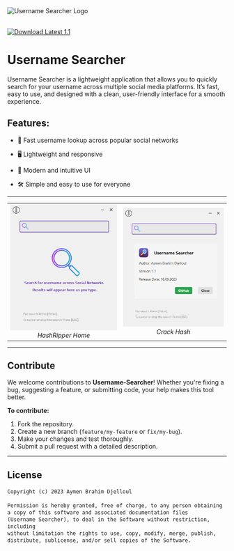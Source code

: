 <div align="left">
  <img src="https://github.com/aymenbrahimdjelloul/Username-Searcher/blob/main/images/icon.ico" alt="Username Searcher Logo" width="80" height="80">
</div>

<br>

[![Download Latest 1.1](https://img.shields.io/badge/Download-Latest-brightgreen.svg)](https://github.com/aymenbrahimdjelloul/Username-Searcher/releases/latest) 


# **Username Searcher**

Username Searcher is a lightweight application that allows you to quickly search for your username across multiple social media platforms.
It’s fast, easy to use, and designed with a clean, user-friendly interface for a smooth experience.

## Features:

 - 🚀 Fast username lookup across popular social networks

 - 🖥️ Lightweight and responsive

 - 🎨 Modern and intuitive UI

 - 🛠️ Simple and easy to use for everyone

---

<div align="center">
  <table>
    <tr>
      <td align="center">
        <img src="https://github.com/aymenbrahimdjelloul/Username-Searcher/blob/main/images/screenshot_1.PNG" alt="Main Interface" width="350px"/>
        <br>
        <em>HashRipper Home</em>
      </td>
      <td align="center">
        <img src="https://github.com/aymenbrahimdjelloul/Username-Searcher/blob/main/images/screenshot_2.PNG" alt="Username-Searcher about" width="350px"/>
        <br>
        <em>Crack Hash</em>
      </td>
    </tr>
  </table>
</div>

---

## **Contribute**

We welcome contributions to **Username-Searcher**! Whether you're fixing a bug, suggesting a feature, or submitting code, your help makes this tool better.

**To contribute:**
1. Fork the repository.
2. Create a new branch (`feature/my-feature` or `fix/my-bug`).
3. Make your changes and test thoroughly.
4. Submit a pull request with a detailed description.

---

## **License**

~~~
Copyright (c) 2023 Aymen Brahim Djelloul

Permission is hereby granted, free of charge, to any person obtaining
a copy of this software and associated documentation files
(Username Searcher), to deal in the Software without restriction, including
without limitation the rights to use, copy, modify, merge, publish,
distribute, sublicense, and/or sell copies of the Software.
~~~
